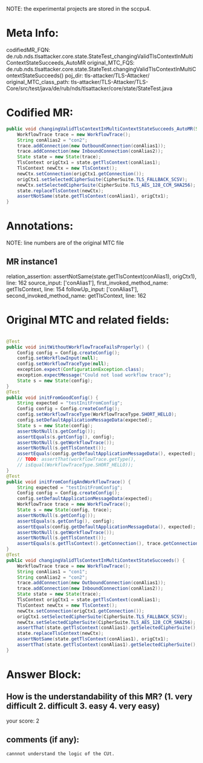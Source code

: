 NOTE: the experimental projects are stored in the sccpu4.

# Meta Info:
codifiedMR_FQN:
de.rub.nds.tlsattacker.core.state.StateTest_changingValidTlsContextInMultiContextStateSucceeds_AutoMR
original_MTC_FQS:
de.rub.nds.tlsattacker.core.state.StateTest.changingValidTlsContextInMultiContextStateSucceeds()
poj_dir:
tls-attacker/TLS-Attacker/
original_MTC_class_path:
tls-attacker/TLS-Attacker/TLS-Core/src/test/java/de/rub/nds/tlsattacker/core/state/StateTest.java

# Codified MR:
```java
public void changingValidTlsContextInMultiContextStateSucceeds_AutoMR(String conAlias1) {
    WorkflowTrace trace = new WorkflowTrace();
    String conAlias2 = "con2";
    trace.addConnection(new OutboundConnection(conAlias1));
    trace.addConnection(new InboundConnection(conAlias2));
    State state = new State(trace);
    TlsContext origCtx1 = state.getTlsContext(conAlias1);
    TlsContext newCtx = new TlsContext();
    newCtx.setConnection(origCtx1.getConnection());
    origCtx1.setSelectedCipherSuite(CipherSuite.TLS_FALLBACK_SCSV);
    newCtx.setSelectedCipherSuite(CipherSuite.TLS_AES_128_CCM_SHA256);
    state.replaceTlsContext(newCtx);
    assertNotSame(state.getTlsContext(conAlias1), origCtx1);
}
```

# Annotations:
NOTE: line numbers are of the original MTC file
## MR instance1
relation_assertion: assertNotSame(state.getTlsContext(conAlias1), origCtx1), line: 162 
source_input: ['conAlias1'], first_invoked_method_name: getTlsContext, line: 154 
followUp_input: ['conAlias1'], second_invoked_method_name: getTlsContext, line: 162 


# Original MTC and related fields:
```java

@Test
public void initWithoutWorkflowTraceFailsProperly() {
    Config config = Config.createConfig();
    config.setWorkflowInput(null);
    config.setWorkflowTraceType(null);
    exception.expect(ConfigurationException.class);
    exception.expectMessage("Could not load workflow trace");
    State s = new State(config);
}
@Test
public void initFromGoodConfig() {
    String expected = "testInitFromConfig";
    Config config = Config.createConfig();
    config.setWorkflowTraceType(WorkflowTraceType.SHORT_HELLO);
    config.setDefaultApplicationMessageData(expected);
    State s = new State(config);
    assertNotNull(s.getConfig());
    assertEquals(s.getConfig(), config);
    assertNotNull(s.getWorkflowTrace());
    assertNotNull(s.getTlsContext());
    assertEquals(config.getDefaultApplicationMessageData(), expected);
    // TODO: assertThat(workflowTrace.getType(),
    // isEqual(WorkflowTraceType.SHORT_HELLO));
}
@Test
public void initFromConfigAndWorkflowTrace() {
    String expected = "testInitFromConfig";
    Config config = Config.createConfig();
    config.setDefaultApplicationMessageData(expected);
    WorkflowTrace trace = new WorkflowTrace();
    State s = new State(config, trace);
    assertNotNull(s.getConfig());
    assertEquals(s.getConfig(), config);
    assertEquals(config.getDefaultApplicationMessageData(), expected);
    assertNotNull(s.getWorkflowTrace());
    assertNotNull(s.getTlsContext());
    assertEquals(s.getTlsContext().getConnection(), trace.getConnections().get(0));
}
@Test
public void changingValidTlsContextInMultiContextStateSucceeds() {
    WorkflowTrace trace = new WorkflowTrace();
    String conAlias1 = "con1";
    String conAlias2 = "con2";
    trace.addConnection(new OutboundConnection(conAlias1));
    trace.addConnection(new InboundConnection(conAlias2));
    State state = new State(trace);
    TlsContext origCtx1 = state.getTlsContext(conAlias1);
    TlsContext newCtx = new TlsContext();
    newCtx.setConnection(origCtx1.getConnection());
    origCtx1.setSelectedCipherSuite(CipherSuite.TLS_FALLBACK_SCSV);
    newCtx.setSelectedCipherSuite(CipherSuite.TLS_AES_128_CCM_SHA256);
    assertThat(state.getTlsContext(conAlias1).getSelectedCipherSuite(), equalTo(CipherSuite.TLS_FALLBACK_SCSV));
    state.replaceTlsContext(newCtx);
    assertNotSame(state.getTlsContext(conAlias1), origCtx1);
    assertThat(state.getTlsContext(conAlias1).getSelectedCipherSuite(), equalTo(CipherSuite.TLS_AES_128_CCM_SHA256));
}

```


# Answer Block: 
## How is the understandability of this MR? (1. very difficult 2. difficult 3. easy 4. very easy)
your score: 2
 
## comments (if any): 
```txt
cannnot understand the logic of the CUt.
```
